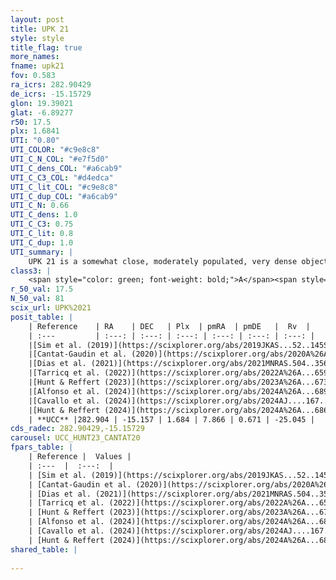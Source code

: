 ```yaml
---
layout: post
title: UPK 21
style: style
title_flag: true
more_names: 
fname: upk21
fov: 0.583
ra_icrs: 282.90429
de_icrs: -15.15729
glon: 19.39021
glat: -6.89277
r50: 17.5
plx: 1.6841
UTI: "0.80"
UTI_COLOR: "#c9e8c8"
UTI_C_N_COL: "#e7f5d0"
UTI_C_dens_COL: "#a6cab9"
UTI_C_C3_COL: "#d4edca"
UTI_C_lit_COL: "#c9e8c8"
UTI_C_dup_COL: "#a6cab9"
UTI_C_N: 0.66
UTI_C_dens: 1.0
UTI_C_C3: 0.75
UTI_C_lit: 0.8
UTI_C_dup: 1.0
UTI_summary: |
    UPK 21 is a somewhat close, moderately populated, very dense object of high C3 quality. It is well-studied in the literature.
class3: |
    <span style="color: green; font-weight: bold;">A</span><span style="color: #FFC300; font-weight: bold;">B</span>
r_50_val: 17.5
N_50_val: 81
scix_url: UPK%2021
posit_table: |
    | Reference    | RA    | DEC   | Plx  | pmRA  | pmDE   |  Rv  |
    | :---         | :---: | :---: | :---: | :---: | :---: | :---: |
    |[Sim et al. (2019)](https://scixplorer.org/abs/2019JKAS...52..145S) | 282.938 | -15.191 | -- | 7.82 | 0.73 | -- |
    |[Cantat-Gaudin et al. (2020)](https://scixplorer.org/abs/2020A%26A...640A...1C) | 282.895 | -15.15 | 1.667 | 7.839 | 0.721 | -- |
    |[Dias et al. (2021)](https://scixplorer.org/abs/2021MNRAS.504..356D) | 282.89 | -15.165 | 1.679 | 7.831 | 0.756 | -25.27 |
    |[Tarricq et al. (2022)](https://scixplorer.org/abs/2022A%26A...659A..59T) | 282.911 | -15.203 | 1.672 | 7.84 | 0.671 | -- |
    |[Hunt & Reffert (2023)](https://scixplorer.org/abs/2023A%26A...673A.114H) | 282.92 | -15.174 | 1.679 | 7.797 | 0.694 | -23.852 |
    |[Alfonso et al. (2024)](https://scixplorer.org/abs/2024A%26A...689A..18A) | 282.932 | -15.116 | 1.645 | 7.879 | 0.666 | -- |
    |[Cavallo et al. (2024)](https://scixplorer.org/abs/2024AJ....167...12C) | 282.985 | -14.911 | 1.682 | -- | -- | -- |
    |[Hunt & Reffert (2024)](https://scixplorer.org/abs/2024A%26A...686A..42H) | 282.92 | -15.174 | 1.679 | 7.797 | 0.694 | -23.852 |
    | **UCC** |282.904 | -15.157 | 1.684 | 7.866 | 0.671 | -25.045 | 
cds_radec: 282.90429,-15.15729
carousel: UCC_HUNT23_CANTAT20
fpars_table: |
    | Reference |  Values |
    | :---  |  :---:  |
    | [Sim et al. (2019)](https://scixplorer.org/abs/2019JKAS...52..145S) | `d_pc=587, log(age)=8.95` |
    | [Cantat-Gaudin et al. (2020)](https://scixplorer.org/abs/2020A%26A...640A...1C) | `AVNN=0.81, DMNN=8.81, AgeNN=9.06` |
    | [Dias et al. (2021)](https://scixplorer.org/abs/2021MNRAS.504..356D) | `Av=1.484, Dist=591, logage=8.864, [Fe/H]=0.141` |
    | [Tarricq et al. (2022)](https://scixplorer.org/abs/2022A%26A...659A..59T) | `Dist=569, logAgeNN=9.09` |
    | [Hunt & Reffert (2023)](https://scixplorer.org/abs/2023A%26A...673A.114H) | `AV50=1.429, diffAV50=1.601, MOD50=8.755, logAge50=8.669` |
    | [Alfonso et al. (2024)](https://scixplorer.org/abs/2024A%26A...689A..18A) | `AV=0.80978, MOD=8.80969, logAge=9.03727, Z=0.14098` |
    | [Cavallo et al. (2024)](https://scixplorer.org/abs/2024AJ....167...12C) | `AV50=1.93, dMod50=8.82, logAge50=8.55, [Fe/H]50=-0.17` |
    | [Hunt & Reffert (2024)](https://scixplorer.org/abs/2024A%26A...686A..42H) | `MassJ=89.6715` |
shared_table: |
    
---
```

